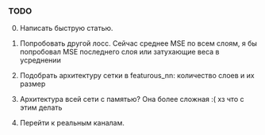 ### TODO

0. Написать быструю статью.

1. Попробовать другой лосс. Сейчас среднее MSE по всем слоям, я бы попробовал MSE последнего слоя или затухающие веса в усреднении

2. Подобрать архитектуру сетки в featurous_nn: количество слоев и их размер

3. Архитектура всей сети с памятью? Она более сложная :( хз что с этим делать

4. Перейти к реальным каналам.
